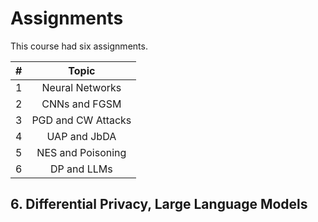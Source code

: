# Assignments 
This course had six assignments.

| \# | Topic |
| :--------: | :---: |
| 1 | Neural Networks |
| 2 | CNNs and FGSM |
| 3 | PGD and CW Attacks |
| 4 | UAP and JbDA |
| 5 | NES and Poisoning |
| 6 | DP and LLMs |




## 6. Differential Privacy, Large Language Models
